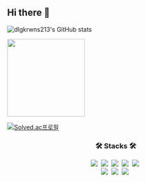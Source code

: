 ## Hi there 👋

![dlgkrwns213's GitHub stats](https://github-readme-stats.vercel.app/api?username=dlgkrwns213&show_icons=true&theme=ambient_gradient)

<a href="https://github.com/yebinnnnn"><img align="center" style="height:180px" src="https://github-readme-stats.vercel.app/api/top-langs/?username=dlgkrwns213&layout=compact&theme=dracula&hide_border=true" /></a>

[![Solved.ac프로필](http://mazassumnida.wtf/api/v2/generate_badge?boj=leehk_py)](https://solved.ac/leehk_py)

<h3 align="center">🛠 Stacks 🛠</h3>

<div align="center">
  <img src="https://img.shields.io/badge/C++-00599C.svg?style=for-the-badge&logo=c%2b%2b&logoColor=white" />&nbsp;
  <img src="https://img.shields.io/badge/Java-F05033.svg?style=for-the-badge&logo=java&logoColor=white" />&nbsp;
  <img src="https://img.shields.io/badge/Python-3776AB.svg?style=for-the-badge&logo=python&logoColor=yellow" />&nbsp;
  <img src="https://img.shields.io/badge/Kotlin-7F52FF.svg?style=for-the-badge&logo=kotlin&logoColor=white" />&nbsp;
  <img src="https://img.shields.io/badge/JavaScript-F7DF1E.svg?style=for-the-badge&logo=javascript&logoColor=black" />&nbsp;
</div>

<div align="center">
  <img src="https://img.shields.io/badge/Vue.js-4FC08D.svg?style=for-the-badge&logo=vuedotjs&logoColor=white" />&nbsp;
  <img src="https://img.shields.io/badge/Spring%20Boot-6DB33F.svg?style=for-the-badge&logo=springboot&logoColor=white" />&nbsp;
<!--   <img src="https://img.shields.io/badge/Django-092E20.svg?style=for-the-badge&logo=django&logoColor=white" />&nbsp;-->
  <img src="https://img.shields.io/badge/MySQL-4479A1.svg?style=for-the-badge&logo=mysql&logoColor=white" />&nbsp; 
</div>

<!--
**dlgkrwns213/dlgkrwns213** is a ✨ _special_ ✨ repository because its `README.md` (this file) appears on your GitHub profile.

Here are some ideas to get you started:

- 🔭 I’m currently working on ...
- 🌱 I’m currently learning ...
- 👯 I’m looking to collaborate on ...
- 🤔 I’m looking for help with ...
- 💬 Ask me about ...
- 📫 How to reach me: ...
- 😄 Pronouns: ...
- ⚡ Fun fact: ...
-->
